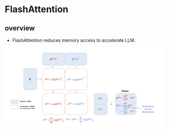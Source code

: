 # FlashAttention

## overview
* FlashAttention reduces memory access to accelerate LLM.

![Alt text](image.png)